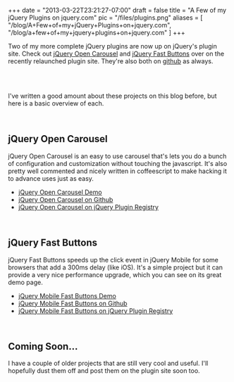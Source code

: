 
+++
date = "2013-03-22T23:21:27-07:00"
draft = false
title = "A Few of my jQuery Plugins on jquery.com"
pic = "/files/plugins.png"
aliases = [
  "/blog/A+Few+of+my+jQuery+Plugins+on+jquery.com",
  "/blog/a+few+of+my+jquery+plugins+on+jquery.com"
]
+++

<p>
    Two of my more complete jQuery plugins are now up on jQuery's plugin site.  Check out <a href="http://plugins.jquery.com/openCarousel/">jQuery Open Carousel</a> and <a href="http://plugins.jquery.com/fastButtons/">jQuery Fast Buttons</a> over on the recently relaunched plugin site.  They're also both on <a href="https://github.com/justinmc">github</a> as always.
</p>
<br /><br />
<p>
    I've written a good amount about these projects on this blog before, but here is a basic overview of each.
</p>
<br />
<h2>jQuery Open Carousel</h2>
<p>
    jQuery Open Carousel is an easy to use carousel that's lets you do a bunch of configuration and customization without touching the javascript.  It's also pretty well commented and nicely written in coffeescript to make hacking it to advance uses just as easy.
</p>
<ul>
    <li><a href="http://justinmccandless.com/demos/jQuery-Open-Carousel/index.html">jQuery Open Carousel Demo</a></li>
    <li><a href="https://github.com/justinmc/jQuery-Open-Carousel">jQuery Open Carousel on Github</a></li>
    <li><a href="http://plugins.jquery.com/fastButtons/">jQuery Open Carousel on jQuery Plugin Registry</a></li>
</ul>
<br />
<h2>jQuery Fast Buttons</h2>
<p>
    jQuery Fast Buttons speeds up the click event in jQuery Mobile for some browsers that add a 300ms delay (like iOS).  It's a simple project but it can provide a very nice performance upgrade, which you can see on its great demo page.
</p>
<ul>
    <li><a href="http://www.justinmccandless.com/demos/jquery.mobile.fastButtons/index.html">jQuery Mobile Fast Buttons Demo</a></li>
    <li><a href="https://github.com/justinmc/jquery.mobile.fastButtons">jQuery Mobile Fast Buttons on Github</a></li>
    <li><a href="http://plugins.jquery.com/fastButtons/">jQuery Mobile Fast Buttons on jQuery Plugin Registry</a></li>
</ul>
<br />
<h2>Coming Soon...</h2>
<p>
    I have a couple of older projects that are still very cool and useful.  I'll hopefully dust them off and post them on the plugin site soon too.
</p>
